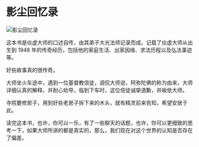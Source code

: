 

# 影尘回忆录


![影尘回忆录](/experience/assets/images/posts/影尘回忆录/影尘回忆录.jpg)

这本书是倓虚大师的口述自传，由其弟子大光法师记录而成。记载了倓虚大师从出生到 1948 年的传奇经历，包括他的家庭生活、出家因缘、求法历程以及弘法事迹等。


好些故事真的很传奇。 

大师坐火车途中，遇到一位基督教信徒，调侃大师说，阿弥陀佛的称为由来，大师详细认真的解释，并耐心劝导，临到下车时，这位信徒诚挚道歉，并皈依大师。


寺院要修房子，用到好些老房子拆下来的木头，就有精灵前来告知，希望安居于此。



读完这本书，也许，你可以一乐，有了一些聊天的话题，也许，你可以更细致的思考一下，如果大师所讲的都是真实的，那么，我们现在对这个世界的认知是否存在了偏差。

